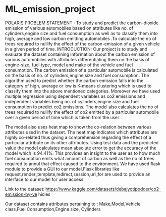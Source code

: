 # ML_emission_project
POLARIS
PROBLEM STATEMENT :
To study and predict the carbon-dioxide emission of various
automobiles based on attributes like no. of cylinders,engine size and
fuel consumption as well as to classify them into high, average and
low carbon emitting automobiles .To calculate the no of trees required
to nullify the effect of the carbon-emission of a given vehicle in a given
period of time.
INTRODUCTION:
Our project is to study and evaluate the dataset containing information
about the carbon emission of various automobiles with attributes
differentiating them on the basis of engine-size, fuel type, model and
make of the vehicle and fuel consumption.
The carbon emission of a particular automobile is calculated on the
basis of no. of cylinders,engine size and fuel consumption.
The algorithm used to predict whether the carbon emission falls into
the category of high, average or low is K-means clustering which is
used to classify them into the above mentioned categories.
Moreover we have used multiple regression using dependent
variables as co2 emissions and independent variables being no. of
cylinders,engine size and fuel consumption to predict co2 emissions.
The model also calculates the no of trees required to nullify the effect
of co2 emitted by a particular automobile over a given period of time
which is taken from the user .

The model also uses heat map to show the co-relation between
various attributes used in the dataset.
The heat map indicates which attributes are highly co-related thus
giving a comprehension regarding the effect of a particular attribute on
its other attributes.
Using test data and the predicted value the model calculates mean
absolute error to get the accuracy of the model which is 94.41%.
This provides an insight to the user as to how much fuel consumption
emits what amount of carbon as well as the no of trees required to
annul that effect caused to the environment.
We have used flask module to provide a GUI to our model.Flask
libraries like request,render_template,redirect,session,url_for
are used to provide an interface to our model for user access.

Link to the dataset:
https://www.kaggle.com/datasets/debajyotipodder/co2-emission-by-ve
hicles

Our dataset contains attributes pertaining to : Make,Model,Vehicle
class,Fuel Consumption,Engine size, Cylinders
